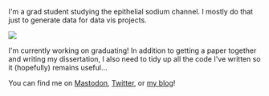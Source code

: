 I'm a grad student studying the epithelial sodium channel. I mostly do 
that just to generate data for data vis projects.

[![](https://github-readme-stats.vercel.app/api?username=PlethoraChutney&count_private=true&show_icons=true)](https://github.com/PlethoraChutney)

I'm currently working on graduating! In addition to getting a paper together and writing my dissertation,
I also need to tidy up all the code I've written so it (hopefully) remains useful...

You can find me on <a rel="me" href="https://fediscience.org/@posertinlab">Mastodon</a>, <a href="https://twitter.com/PosertInLab">Twitter</a>,
or <a href="https://blog.posertinlab.com">my blog</a>!

<!--
**PlethoraChutney/PlethoraChutney** is a ✨ _special_ ✨ repository because its `README.md` (this file) appears on your GitHub profile.

Here are some ideas to get you started:

- 🔭 I’m currently working on ...
- 🌱 I’m currently learning ...
- 👯 I’m looking to collaborate on ...
- 🤔 I’m looking for help with ...
- 💬 Ask me about ...
- 📫 How to reach me: ...
- 😄 Pronouns: ...
- ⚡ Fun fact: ...
-->
